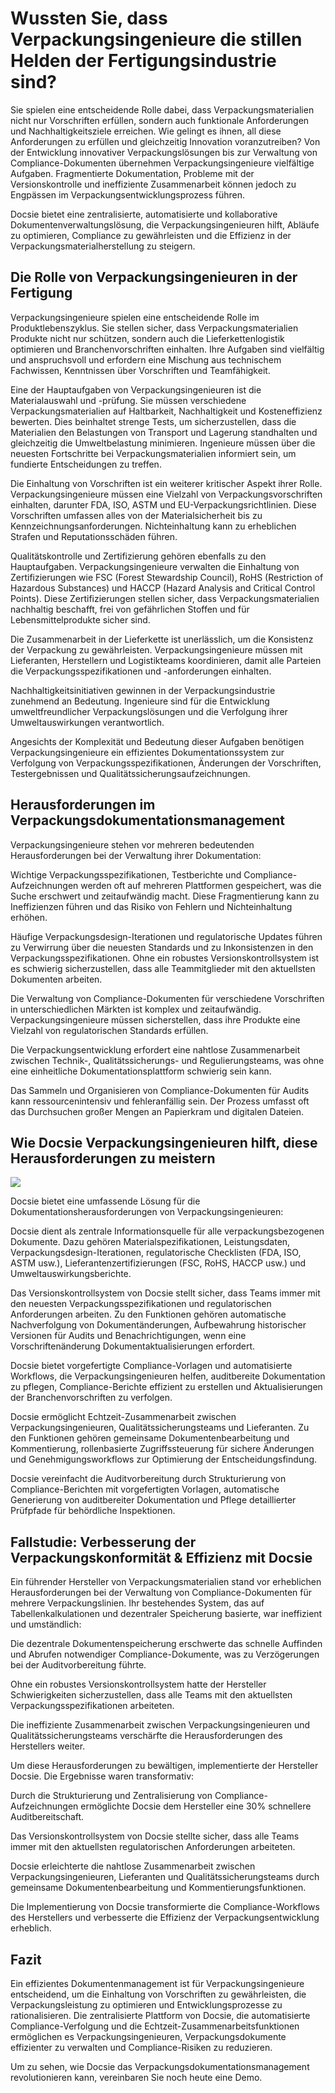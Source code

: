 # Wussten Sie, dass Verpackungsingenieure die stillen Helden der Fertigungsindustrie sind?

Sie spielen eine entscheidende Rolle dabei, dass Verpackungsmaterialien nicht nur Vorschriften erfüllen, sondern auch funktionale Anforderungen und Nachhaltigkeitsziele erreichen. Wie gelingt es ihnen, all diese Anforderungen zu erfüllen und gleichzeitig Innovation voranzutreiben? Von der Entwicklung innovativer Verpackungslösungen bis zur Verwaltung von Compliance-Dokumenten übernehmen Verpackungsingenieure vielfältige Aufgaben. Fragmentierte Dokumentation, Probleme mit der Versionskontrolle und ineffiziente Zusammenarbeit können jedoch zu Engpässen im Verpackungsentwicklungsprozess führen.

Docsie bietet eine zentralisierte, automatisierte und kollaborative Dokumentenverwaltungslösung, die Verpackungsingenieuren hilft, Abläufe zu optimieren, Compliance zu gewährleisten und die Effizienz in der Verpackungsmaterialherstellung zu steigern.

## Die Rolle von Verpackungsingenieuren in der Fertigung

Verpackungsingenieure spielen eine entscheidende Rolle im Produktlebenszyklus. Sie stellen sicher, dass Verpackungsmaterialien Produkte nicht nur schützen, sondern auch die Lieferkettenlogistik optimieren und Branchenvorschriften einhalten. Ihre Aufgaben sind vielfältig und anspruchsvoll und erfordern eine Mischung aus technischem Fachwissen, Kenntnissen über Vorschriften und Teamfähigkeit.

Eine der Hauptaufgaben von Verpackungsingenieuren ist die Materialauswahl und -prüfung. Sie müssen verschiedene Verpackungsmaterialien auf Haltbarkeit, Nachhaltigkeit und Kosteneffizienz bewerten. Dies beinhaltet strenge Tests, um sicherzustellen, dass die Materialien den Belastungen von Transport und Lagerung standhalten und gleichzeitig die Umweltbelastung minimieren. Ingenieure müssen über die neuesten Fortschritte bei Verpackungsmaterialien informiert sein, um fundierte Entscheidungen zu treffen.

Die Einhaltung von Vorschriften ist ein weiterer kritischer Aspekt ihrer Rolle. Verpackungsingenieure müssen eine Vielzahl von Verpackungsvorschriften einhalten, darunter FDA, ISO, ASTM und EU-Verpackungsrichtlinien. Diese Vorschriften umfassen alles von der Materialsicherheit bis zu Kennzeichnungsanforderungen. Nichteinhaltung kann zu erheblichen Strafen und Reputationsschäden führen.

Qualitätskontrolle und Zertifizierung gehören ebenfalls zu den Hauptaufgaben. Verpackungsingenieure verwalten die Einhaltung von Zertifizierungen wie FSC (Forest Stewardship Council), RoHS (Restriction of Hazardous Substances) und HACCP (Hazard Analysis and Critical Control Points). Diese Zertifizierungen stellen sicher, dass Verpackungsmaterialien nachhaltig beschafft, frei von gefährlichen Stoffen und für Lebensmittelprodukte sicher sind.

Die Zusammenarbeit in der Lieferkette ist unerlässlich, um die Konsistenz der Verpackung zu gewährleisten. Verpackungsingenieure müssen mit Lieferanten, Herstellern und Logistikteams koordinieren, damit alle Parteien die Verpackungsspezifikationen und -anforderungen einhalten.

Nachhaltigkeitsinitiativen gewinnen in der Verpackungsindustrie zunehmend an Bedeutung. Ingenieure sind für die Entwicklung umweltfreundlicher Verpackungslösungen und die Verfolgung ihrer Umweltauswirkungen verantwortlich.

Angesichts der Komplexität und Bedeutung dieser Aufgaben benötigen Verpackungsingenieure ein effizientes Dokumentationssystem zur Verfolgung von Verpackungsspezifikationen, Änderungen der Vorschriften, Testergebnissen und Qualitätssicherungsaufzeichnungen.

## Herausforderungen im Verpackungsdokumentationsmanagement

Verpackungsingenieure stehen vor mehreren bedeutenden Herausforderungen bei der Verwaltung ihrer Dokumentation:

Wichtige Verpackungsspezifikationen, Testberichte und Compliance-Aufzeichnungen werden oft auf mehreren Plattformen gespeichert, was die Suche erschwert und zeitaufwändig macht. Diese Fragmentierung kann zu Ineffizienzen führen und das Risiko von Fehlern und Nichteinhaltung erhöhen.

Häufige Verpackungsdesign-Iterationen und regulatorische Updates führen zu Verwirrung über die neuesten Standards und zu Inkonsistenzen in den Verpackungsspezifikationen. Ohne ein robustes Versionskontrollsystem ist es schwierig sicherzustellen, dass alle Teammitglieder mit den aktuellsten Dokumenten arbeiten.

Die Verwaltung von Compliance-Dokumenten für verschiedene Vorschriften in unterschiedlichen Märkten ist komplex und zeitaufwändig. Verpackungsingenieure müssen sicherstellen, dass ihre Produkte eine Vielzahl von regulatorischen Standards erfüllen.

Die Verpackungsentwicklung erfordert eine nahtlose Zusammenarbeit zwischen Technik-, Qualitätssicherungs- und Regulierungsteams, was ohne eine einheitliche Dokumentationsplattform schwierig sein kann.

Das Sammeln und Organisieren von Compliance-Dokumenten für Audits kann ressourcenintensiv und fehleranfällig sein. Der Prozess umfasst oft das Durchsuchen großer Mengen an Papierkram und digitalen Dateien.

## Wie Docsie Verpackungsingenieuren hilft, diese Herausforderungen zu meistern

![](https://cdn.docsie.io/workspace_PxAvC1Uenuc7ad6H3/doc_wn84Jkoc6hIMTO2eE/file_3T2N3Hk45ALKCBtj7/image_f8843944-2bc2-a963-8dd9-6c8d60fe4fef.jpg)

Docsie bietet eine umfassende Lösung für die Dokumentationsherausforderungen von Verpackungsingenieuren:

Docsie dient als zentrale Informationsquelle für alle verpackungsbezogenen Dokumente. Dazu gehören Materialspezifikationen, Leistungsdaten, Verpackungsdesign-Iterationen, regulatorische Checklisten (FDA, ISO, ASTM usw.), Lieferantenzertifizierungen (FSC, RoHS, HACCP usw.) und Umweltauswirkungsberichte.

Das Versionskontrollsystem von Docsie stellt sicher, dass Teams immer mit den neuesten Verpackungsspezifikationen und regulatorischen Anforderungen arbeiten. Zu den Funktionen gehören automatische Nachverfolgung von Dokumentänderungen, Aufbewahrung historischer Versionen für Audits und Benachrichtigungen, wenn eine Vorschriftenänderung Dokumentaktualisierungen erfordert.

Docsie bietet vorgefertigte Compliance-Vorlagen und automatisierte Workflows, die Verpackungsingenieuren helfen, auditbereite Dokumentation zu pflegen, Compliance-Berichte effizient zu erstellen und Aktualisierungen der Branchenvorschriften zu verfolgen.

Docsie ermöglicht Echtzeit-Zusammenarbeit zwischen Verpackungsingenieuren, Qualitätssicherungsteams und Lieferanten. Zu den Funktionen gehören gemeinsame Dokumentenbearbeitung und Kommentierung, rollenbasierte Zugriffssteuerung für sichere Änderungen und Genehmigungsworkflows zur Optimierung der Entscheidungsfindung.

Docsie vereinfacht die Auditvorbereitung durch Strukturierung von Compliance-Berichten mit vorgefertigten Vorlagen, automatische Generierung von auditbereiter Dokumentation und Pflege detaillierter Prüfpfade für behördliche Inspektionen.

## Fallstudie: Verbesserung der Verpackungskonformität & Effizienz mit Docsie

Ein führender Hersteller von Verpackungsmaterialien stand vor erheblichen Herausforderungen bei der Verwaltung von Compliance-Dokumenten für mehrere Verpackungslinien. Ihr bestehendes System, das auf Tabellenkalkulationen und dezentraler Speicherung basierte, war ineffizient und umständlich:

Die dezentrale Dokumentenspeicherung erschwerte das schnelle Auffinden und Abrufen notwendiger Compliance-Dokumente, was zu Verzögerungen bei der Auditvorbereitung führte.

Ohne ein robustes Versionskontrollsystem hatte der Hersteller Schwierigkeiten sicherzustellen, dass alle Teams mit den aktuellsten Verpackungsspezifikationen arbeiteten.

Die ineffiziente Zusammenarbeit zwischen Verpackungsingenieuren und Qualitätssicherungsteams verschärfte die Herausforderungen des Herstellers weiter.

Um diese Herausforderungen zu bewältigen, implementierte der Hersteller Docsie. Die Ergebnisse waren transformativ:

Durch die Strukturierung und Zentralisierung von Compliance-Aufzeichnungen ermöglichte Docsie dem Hersteller eine 30% schnellere Auditbereitschaft.

Das Versionskontrollsystem von Docsie stellte sicher, dass alle Teams immer mit den aktuellsten regulatorischen Anforderungen arbeiteten.

Docsie erleichterte die nahtlose Zusammenarbeit zwischen Verpackungsingenieuren, Lieferanten und Qualitätssicherungsteams durch gemeinsame Dokumentenbearbeitung und Kommentierungsfunktionen.

Die Implementierung von Docsie transformierte die Compliance-Workflows des Herstellers und verbesserte die Effizienz der Verpackungsentwicklung erheblich.

## Fazit

Ein effizientes Dokumentenmanagement ist für Verpackungsingenieure entscheidend, um die Einhaltung von Vorschriften zu gewährleisten, die Verpackungsleistung zu optimieren und Entwicklungsprozesse zu rationalisieren. Die zentralisierte Plattform von Docsie, die automatisierte Compliance-Verfolgung und die Echtzeit-Zusammenarbeitsfunktionen ermöglichen es Verpackungsingenieuren, Verpackungsdokumente effizienter zu verwalten und Compliance-Risiken zu reduzieren.

Um zu sehen, wie Docsie das Verpackungsdokumentationsmanagement revolutionieren kann, vereinbaren Sie noch heute eine Demo.